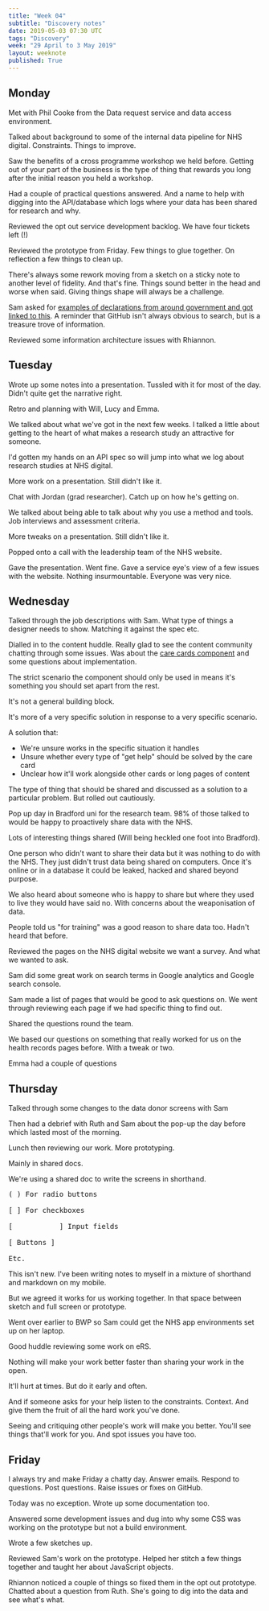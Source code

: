 ```yaml
---
title: "Week 04"
subtitle: "Discovery notes"
date: 2019-05-03 07:30 UTC
tags: "Discovery"
week: "29 April to 3 May 2019"
layout: weeknote
published: True
---
```


## Monday

Met with Phil Cooke from the Data request service and data access environment.

Talked about background to some of the internal data pipeline for NHS digital. Constraints. Things to improve.

Saw the benefits of a cross programme workshop we held before. Getting out of your part of the business is the type of thing that rewards you long after the initial reason you held a workshop.

Had a couple of practical questions answered. And a name to help with digging into the API/database which logs where your data has been shared for research and why.

Reviewed the opt out service development backlog. We have four tickets left (!)

Reviewed the prototype from Friday. Few things to glue together. On reflection a few things to clean up.

There's always some rework moving from a sketch on a sticky note to another level of fidelity. And that's fine. Things sound better in the head and worse when said. Giving things shape will always be a challenge.

Sam asked for [examples of declarations from around government and got linked to this](https://github.com/alphagov/govuk-design-system-backlog/issues/29). A reminder that GitHub isn't always obvious to search, but is a treasure trove of information.

Reviewed some information architecture issues with Rhiannon.

## Tuesday

Wrote up some notes into a presentation. Tussled with it for most of the day. Didn't quite get the narrative right.

Retro and planning with Will, Lucy and Emma.

We talked about what we've got in the next few weeks. I talked a little about getting to the heart of what makes a research study an attractive for someone.

I'd gotten my hands on an API spec so will jump into what we log about research studies at NHS digital.

More work on a presentation. Still didn't like it.

Chat with Jordan (grad researcher). Catch up on how he's getting on.

We talked about being able to talk about why you use a method and tools. Job interviews and assessment criteria.

More tweaks on a presentation. Still didn't like it.

Popped onto a call with the leadership team of the NHS website.

Gave the presentation. Went fine. Gave a service eye's view of a few issues with the website. Nothing insurmountable. Everyone was very nice.

## Wednesday

Talked through the job descriptions with Sam. What type of things a designer needs to show. Matching it against the spec etc.

Dialled in to the content huddle. Really glad to see the content community chatting through some issues. Was about the [care cards component]() and some questions about implementation.

The strict scenario the component should only be used in means it's something you should set apart from the rest.

It's not a general building block.

It's more of a very specific solution in response to a very specific scenario.

A solution that:

- We're unsure works in the specific situation it handles
- Unsure whether every type of "get help" should be solved by the care card
- Unclear how it'll work alongside other cards or long pages of content

The type of thing that should be shared and discussed as a solution to a particular problem. But rolled out cautiously.

Pop up day in Bradford uni for the research team. 98% of those talked to would be happy to proactively share data with the NHS.

Lots of interesting things shared (Will being heckled one foot into Bradford).

One person who didn't want to share their data but it was nothing to do with the NHS. They just didn't trust data being shared on computers. Once it's online or in a database it could be leaked, hacked and shared beyond purpose.

We also heard about someone who is happy to share but where they used to live they would have said no. With concerns about the weaponisation of data.

People told us "for training" was a good reason to share data too. Hadn't heard that before.

Reviewed the pages on the NHS digital website we want a survey. And what we wanted to ask.

Sam did some great work on search terms in Google analytics and Google search console.

Sam made a list of pages that would be good to ask questions on. We went through reviewing each page if we had specific thing to find out.

Shared the questions round the team.

We based our questions on something that really worked for us on the health records pages before. With a tweak or two.

Emma had a couple of questions

## Thursday

Talked through some changes to the data donor screens with Sam

Then had a debrief with Ruth and Sam about the pop-up the day before which lasted most of the morning.

Lunch then reviewing our work. More prototyping.

Mainly in shared docs.

We're using a shared doc to write the screens in shorthand.



<pre>
( ) For radio buttons

[ ] For checkboxes

[           ] Input fields

[ Buttons ]

Etc.
</pre>

This isn't new. I've been writing notes to myself in a mixture of shorthand and markdown on my mobile.

But we agreed it works for us working together. In that space between sketch and full screen or prototype.

Went over earlier to BWP so Sam could get the NHS app environments set up on her laptop.

Good huddle reviewing some work on eRS.

Nothing will make your work better faster than sharing your work in the open.

It'll hurt at times. But do it early and often.

And if someone asks for your help listen to the constraints. Context. And give them the fruit of all the hard work you've done.

Seeing and critiquing other people's work will make you better. You'll see things that'll work for you. And spot issues you have too.

## Friday

I always try and make Friday a chatty day. Answer emails. Respond to questions. Post questions. Raise issues or fixes on GitHub.

Today was no exception. Wrote up some documentation too.

Answered some development issues and dug into why some CSS was working on the prototype but not a build environment.

Wrote a few sketches up.

Reviewed Sam's work on the prototype. Helped her stitch a few things together and taught her about JavaScript objects.

Rhiannon noticed a couple of things so fixed them in the opt out prototype. Chatted about a question from Ruth. She's going to dig into the data and see what's what.

